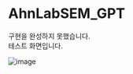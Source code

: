 # AhnLabSEM_GPT
구현을 완성하지 못했습니다.<br>
테스트 화면입니다.

![image](https://github.com/angelgold1004/AhnLabSEM_GPT/assets/79982322/d745fb39-8e80-4963-ad20-8299069f814b)


